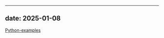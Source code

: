 ---
date: 2025-01-08
----
<a href="https://github.com/jessie-moe/Python-examples" > Python-examples <a/>
